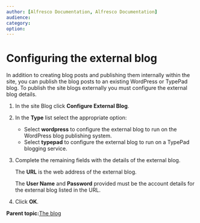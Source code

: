 ```yaml
---
author: [Alfresco Documentation, Alfresco Documentation]
audience: 
category: 
option: 
---
```


# Configuring the external blog

In addition to creating blog posts and publishing them internally within the site, you can publish the blog posts to an existing WordPress or TypePad blog. To publish the site blogs externally you must configure the external blog details.

1.  In the site Blog click **Configure External Blog**.

2.  In the **Type** list select the appropriate option:

    -   Select **wordpress** to configure the external blog to run on the WordPress blog publishing system.
    -   Select **typepad** to configure the external blog to run on a TypePad blogging service.
3.  Complete the remaining fields with the details of the external blog.

    The **URL** is the web address of the external blog.

    The **User Name** and **Password** provided must be the account details for the external blog listed in the URL.

4.  Click **OK**.


**Parent topic:**[The blog](../concepts/blog-intro.md)

